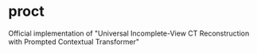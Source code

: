# proct
Official implementation of "Universal Incomplete-View CT Reconstruction with Prompted Contextual Transformer"
